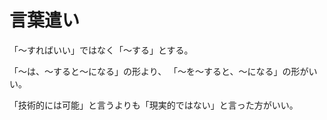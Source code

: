 # 言葉遣い

「〜すればいい」ではなく「〜する」とする。

「〜は、〜すると〜になる」の形より、
「〜を〜すると、〜になる」の形がいい。

「技術的には可能」と言うよりも「現実的ではない」と言った方がいい。
